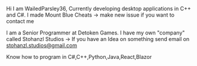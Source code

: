 Hi I am WailedParsley36,
Currently developing desktop applications in C++ and C#.
I made Mount Blue Cheats -> make new issue if you want to contact me

I am a Senior Programmer at Detoken Games.
I have my own "company" called Stohanzl Studios -> 
If you have an Idea on something send email on stohanzl.studios@gmail.com

Know how to program in C#,C++,Python,Java,React,Blazor

